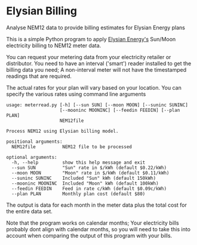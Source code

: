 # Elysian Billing
Analyse NEM12 data to provide billing estimates for Elysian Energy plans

This is a simple Python program to apply [Elysian Energy's](https://elysianenergy.com.au) Sun/Moon electricity billing to NEM12 meter data.  

You can request your metering data from your electricity retailer or distributor.  You need to have an interval ('smart') reader installed to get the billing data you need;  A non-interval meter will not have the timestamped readings that are required.

The actual rates for your plan will vary based on your location.  You can specify the various rates using command line arguments

```
usage: meterread.py [-h] [--sun SUN] [--moon MOON] [--suninc SUNINC]
                    [--mooninc MOONINC] [--feedin FEEDIN] [--plan PLAN]
                    NEM12file

Process NEM12 using Elysian billing model.

positional arguments:
  NEM12file          NEM12 file to be processed

optional arguments:
  -h, --help         show this help message and exit
  --sun SUN          "Sun" rate in $/kWh (default $0.22/kWh)
  --moon MOON        "Moon" rate in $/kWh (default $0.11/kWh)
  --suninc SUNINC    Included "Sun" kWh (default 150kWh)
  --mooninc MOONINC  Included "Moon" kWh (default 100kWh)
  --feedin FEEDIN    Feed in rate c/kWh (default $0.09c/kWh)
  --plan PLAN        Monthly plan cost (default $80)
  ```

  The output is data for each month in the meter data plus the total cost for the entire data set.

  Note that the program works on calendar months; Your electricity bills probably dont align with calendar months, so you will need to take this into account when comparing the output of this program with your bills.